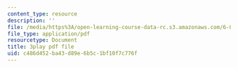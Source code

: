 ```yaml
---
content_type: resource
description: ''
file: /media/https%3A/open-learning-course-data-rc.s3.amazonaws.com/6-849-geometric-folding-algorithms-linkages-origami-polyhedra-fall-2012/c486d452ba43d89e6b5c1bf10f7c776f_2X9Tv1bF2UM.pdf
file_type: application/pdf
resourcetype: Document
title: 3play pdf file
uid: c486d452-ba43-d89e-6b5c-1bf10f7c776f
---
```

